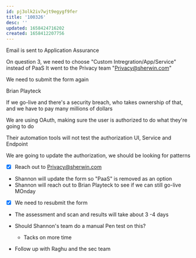 ```yaml
---
id: pj3olk2iv7wjt9egygf9fer
title: '100326'
desc: ''
updated: 1658424716202
created: 1658412207756
---
```


Email is sent to Application Assurance

On question 3, we need to choose "Custom Intregration/App/Service"
instead of PaaS
It went to the Privacy team "Privacy@sherwin.com" 

We need to submit the form again

Brian Playteck

If we go-live and there's a security breach, who takes ownership of that, and we have to pay many millions of dollars

We are using OAuth, making sure the user is authorized to do what they're going to do 

Their automation tools will not test the authorization
UI, Service and Endpoint

We are going to update the authorization, we should be looking for patterns

- [x] Reach out to Privacy@sherwin.com
- Shannon will update the form so "PaaS" is removed as an option
- Shannon will reach out to Brian Playteck to see if we can still go-live MOnday
- [x] We need to resubmit the form

- The assessment and scan and results will take about 3 -4 days

- Should Shannon's team do a manual Pen test on this?
  - Tacks on more time

- Follow up with Raghu and the sec team